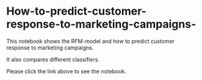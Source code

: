 # How-to-predict-customer-response-to-marketing-campaigns-

This notebook shows the RFM-model and how to predict customer response to marketing campaigns.

It also compares different classifiers. 

Please click the link above to see the notebook.
